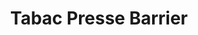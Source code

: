 ---
title: "Tabac Presse Barrier"
url: /marsillargues/tabac-presse-barrier/
shop: marchand de journaux
---